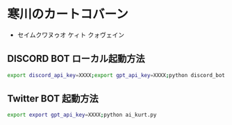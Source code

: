 # 寒川のカートコバーン
- セイムクワヌゥオ ケィト クォヴェイン

## DISCORD BOT ローカル起動方法
```bash
export discord_api_key=XXXX;export gpt_api_key=XXXX;python discord_bot.py
```

## Twitter BOT 起動方法
```bash
export export gpt_api_key=XXXX;python ai_kurt.py
```